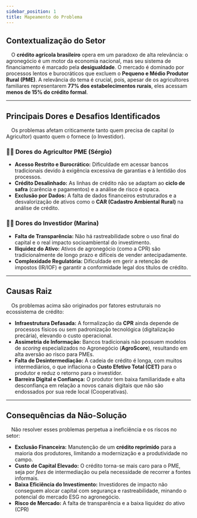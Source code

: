 ```yaml
---
sidebar_position: 1
title: Mapeamento do Problema
---
```



## Contextualização do Setor

&emsp;O **crédito agrícola brasileiro** opera em um paradoxo de alta relevância: o agronegócio é um motor da economia nacional, mas seu sistema de financiamento é marcado pela **desigualdade**. O mercado é dominado por processos lentos e burocráticos que excluem o **Pequeno e Médio Produtor Rural (PME)**. A relevância do tema é crucial, pois, apesar de os agricultores familiares representarem **77% dos estabelecimentos rurais**, eles acessam **menos de 15% do crédito formal**. 

---
## Principais Dores e Desafios Identificados

&emsp;Os problemas afetam criticamente tanto quem precisa de capital (o Agricultor) quanto quem o fornece (o Investidor).

### 🧑‍🌾 Dores do Agricultor PME (Sérgio)
* **Acesso Restrito e Burocrático:** Dificuldade em acessar bancos tradicionais devido à exigência excessiva de garantias e à lentidão dos processos.
* **Crédito Desalinhado:** As linhas de crédito não se adaptam ao **ciclo de safra** (carência e pagamentos) e a análise de risco é opaca.
* **Exclusão por Dados:** A falta de dados financeiros estruturados e a desvalorização de ativos como o **CAR (Cadastro Ambiental Rural)** na análise de crédito.

### 👩‍💻 Dores do Investidor (Marina)
* **Falta de Transparência:** Não há rastreabilidade sobre o uso final do capital e o real impacto socioambiental do investimento.
* **Iliquidez do Ativo:** Ativos de agronegócio (como a CPR) são tradicionalmente de longo prazo e difíceis de vender antecipadamente.
* **Complexidade Regulatória:** Dificuldade em gerir a retenção de impostos (IR/IOF) e garantir a conformidade legal dos títulos de crédito.

---
## Causas Raiz

&emsp;Os problemas acima são originados por fatores estruturais no ecossistema de crédito:

* **Infraestrutura Defasada:** A formalização da **CPR** ainda depende de processos físicos ou sem padronização tecnológica (digitalização precária), elevando o custo operacional.
* **Assimetria de Informação:** Bancos tradicionais não possuem modelos de *scoring* especializados no Agronegócio (**AgroScore**), resultando em alta aversão ao risco para PMEs.
* **Falta de Desintermediação:** A cadeia de crédito é longa, com muitos intermediários, o que inflaciona o **Custo Efetivo Total (CET)** para o produtor e reduz o retorno para o investidor.
* **Barreira Digital e Confiança:** O produtor tem baixa familiaridade e alta desconfiança em relação a novos canais digitais que não são endossados por sua rede local (Cooperativas).

---
## Consequências da Não-Solução

&emsp;Não resolver esses problemas perpetua a ineficiência e os riscos no setor:

* **Exclusão Financeira:** Manutenção de um **crédito reprimido** para a maioria dos produtores, limitando a modernização e a produtividade no campo.
* **Custo de Capital Elevado:** O crédito torna-se mais caro para o PME, seja por *fees* de intermediação ou pela necessidade de recorrer a fontes informais.
* **Baixa Eficiência do Investimento:** Investidores de impacto não conseguem alocar capital com segurança e rastreabilidade, minando o potencial do mercado ESG no agronegócio.
* **Risco de Mercado:** A falta de transparência e a baixa liquidez do ativo (CPR)